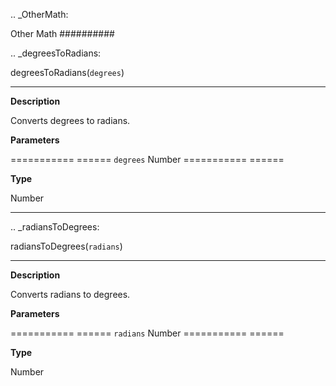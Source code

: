 .. _OtherMath:

Other Math
##########

.. _degreesToRadians:

degreesToRadians(``degrees``)
*****************************

**Description**

Converts degrees to radians.

**Parameters**

=========== ======
``degrees`` Number
=========== ======

**Type**

Number

----

.. _radiansToDegrees:

radiansToDegrees(``radians``)
*****************************

**Description**

Converts radians to degrees.

**Parameters**

=========== ======
``radians`` Number
=========== ======

**Type**

Number
